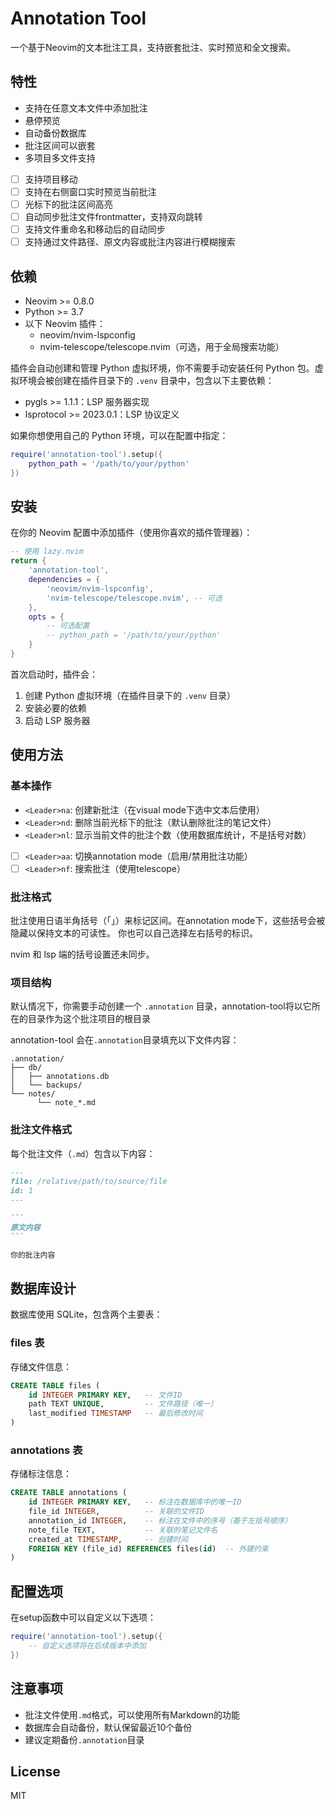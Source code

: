 # Annotation Tool

一个基于Neovim的文本批注工具，支持嵌套批注、实时预览和全文搜索。

## 特性

- 支持在任意文本文件中添加批注
- 悬停预览
- 自动备份数据库
- 批注区间可以嵌套
- 多项目多文件支持
- [ ] 支持项目移动
- [ ] 支持在右侧窗口实时预览当前批注
- [ ] 光标下的批注区间高亮
- [ ] 自动同步批注文件frontmatter，支持双向跳转
- [ ] 支持文件重命名和移动后的自动同步
- [ ] 支持通过文件路径、原文内容或批注内容进行模糊搜索

## 依赖

- Neovim >= 0.8.0
- Python >= 3.7
- 以下 Neovim 插件：
  - neovim/nvim-lspconfig
  - nvim-telescope/telescope.nvim（可选，用于全局搜索功能）

插件会自动创建和管理 Python 虚拟环境，你不需要手动安装任何 Python 包。虚拟环境会被创建在插件目录下的 `.venv` 目录中，包含以下主要依赖：

- pygls >= 1.1.1：LSP 服务器实现
- lsprotocol >= 2023.0.1：LSP 协议定义

如果你想使用自己的 Python 环境，可以在配置中指定：

```lua
require('annotation-tool').setup({
    python_path = '/path/to/your/python'
})
```

## 安装

在你的 Neovim 配置中添加插件（使用你喜欢的插件管理器）：

```lua
-- 使用 lazy.nvim
return {
    'annotation-tool',
    dependencies = {
        'neovim/nvim-lspconfig',
        'nvim-telescope/telescope.nvim', -- 可选
    },
    opts = {
        -- 可选配置
        -- python_path = '/path/to/your/python'
    }
}
```

首次启动时，插件会：
1. 创建 Python 虚拟环境（在插件目录下的 `.venv` 目录）
2. 安装必要的依赖
3. 启动 LSP 服务器

## 使用方法

### 基本操作

- `<Leader>na`: 创建新批注（在visual mode下选中文本后使用）
- `<Leader>nd`: 删除当前光标下的批注（默认删除批注的笔记文件）
- `<Leader>nl`: 显示当前文件的批注个数（使用数据库统计，不是括号对数）
- [ ] `<Leader>aa`: 切换annotation mode（启用/禁用批注功能）
- [ ] `<Leader>nf`: 搜索批注（使用telescope）

### 批注格式

批注使用日语半角括号（｢｣）来标记区间。在annotation mode下，这些括号会被隐藏以保持文本的可读性。
你也可以自己选择左右括号的标识。

nvim 和 lsp 端的括号设置还未同步。

### 项目结构

默认情况下，你需要手动创建一个 `.annotation` 目录，annotation-tool将以它所在的目录作为这个批注项目的根目录

annotation-tool 会在`.annotation`目录填充以下文件内容：

```
.annotation/
├── db/
│   ├── annotations.db
│   └── backups/
└── notes/
	  └── note_*.md
```

### 批注文件格式

每个批注文件（`.md`）包含以下内容：

````markdown
---
file: /relative/path/to/source/file
id: 1
---

```
原文内容
```

你的批注内容
````

## 数据库设计

数据库使用 SQLite，包含两个主要表：

### files 表

存储文件信息：

```sql
CREATE TABLE files (
    id INTEGER PRIMARY KEY,   -- 文件ID
    path TEXT UNIQUE,         -- 文件路径（唯一）
    last_modified TIMESTAMP   -- 最后修改时间
)
```

### annotations 表

存储标注信息：

```sql
CREATE TABLE annotations (
    id INTEGER PRIMARY KEY,   -- 标注在数据库中的唯一ID
    file_id INTEGER,          -- 关联的文件ID
    annotation_id INTEGER,    -- 标注在文件中的序号（基于左括号顺序）
    note_file TEXT,           -- 关联的笔记文件名
    created_at TIMESTAMP,     -- 创建时间
    FOREIGN KEY (file_id) REFERENCES files(id)  -- 外键约束
)
```

## 配置选项

在setup函数中可以自定义以下选项：

```lua
require('annotation-tool').setup({
	-- 自定义选项将在后续版本中添加
})
```

## 注意事项

- 批注文件使用`.md`格式，可以使用所有Markdown的功能
- 数据库会自动备份，默认保留最近10个备份
- 建议定期备份`.annotation`目录

## License

MIT
